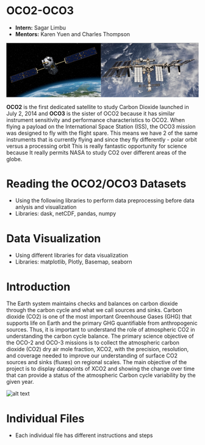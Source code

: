 # OCO2-OCO3

* <b>Intern:</b> Sagar Limbu
* <b>Mentors:</b> Karen Yuen and Charles Thompson



![OCO2_OCO3](OCO2_OCO3.png)

<b>OCO2</b> is the first dedicated satellite to study Carbon Dioxide launched in July 2, 2014 and <b>OCO3</b> 
is the sister of OCO2 because it has similar instrument sensitivity and performance characteristics to OCO2.
When flying a payload on the International Space Station (ISS), the OCO3 mission was designed to fly with the flight spare.
This means we have 2 of the same instruments that is currently flying and since they fly differently - polar orbit versus a processing orbit
This is really fantastic opportunity for science because It really permits NASA to study CO2 over different areas of the globe. 

# Reading the OCO2/OCO3 Datasets
- Using the following libraries to perform data preprocessing before data anlysis and visualization
- Libraries: dask, netCDF, pandas, numpy

# Data Visualization
- Using different libraries for data visualization
- Libraries: matplotlib, Plotly, Basemap, seaborn

# Introduction
The Earth system maintains checks and balances on carbon dioxide through the carbon cycle and what we call sources and sinks. Carbon dioxide (CO2) is one of the most important Greenhouse Gases (GHG) that supports life on Earth and the primary GHG quantifiable from anthropogenic sources. Thus, it is important to understand the role of atmospheric CO2 in understanding the carbon cycle balance. The primary science objective of the OCO-2 and OCO-3 missions is to collect the atmospheric carbon dioxide (CO2) dry air mole fraction, XCO2, with the precision, resolution, and coverage needed to improve our understanding of surface CO2 sources and sinks (fluxes) on regional scales. 
The main objective of the project is to display datapoints of XCO2 and showing the change over time that can provide a status of the atmospheric Carbon cycle variability by the given year.

![alt text](https://github.com/sagarlimbu0/OCO2-OCO3/blob/main/2019_half_year.gif)

# Individual Files
- Each individual file has different instructions and steps
